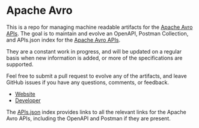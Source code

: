 # Apache AvroThis is a repo for managing machine readable artifacts for the [Apache Avro APIs](https://avro.apache.org/docs/current/). The goal is to maintain and evolve an OpenAPI, Postman Collection, and APIs.json index for the [Apache Avro APIs](https://avro.apache.org/docs/current/).They are a constant work in progress, and will be updated on a regular basis when new information is added, or more of the specifications are supported.Feel free to submit a pull request to evolve any of the artifacts, and leave GitHub issues if you have any questions, comments, or feedback.- [Website](https://avro.apache.org/docs/current/)- [Developer](https://avro.apache.org/docs/current/)The [APIs.json](https://github.com/api-evangelist/apache-avro/blob/master/apis.json) index provides links to all the relevant links for the Apache Avro APIs, including the OpenAPI and Postman if they are present.